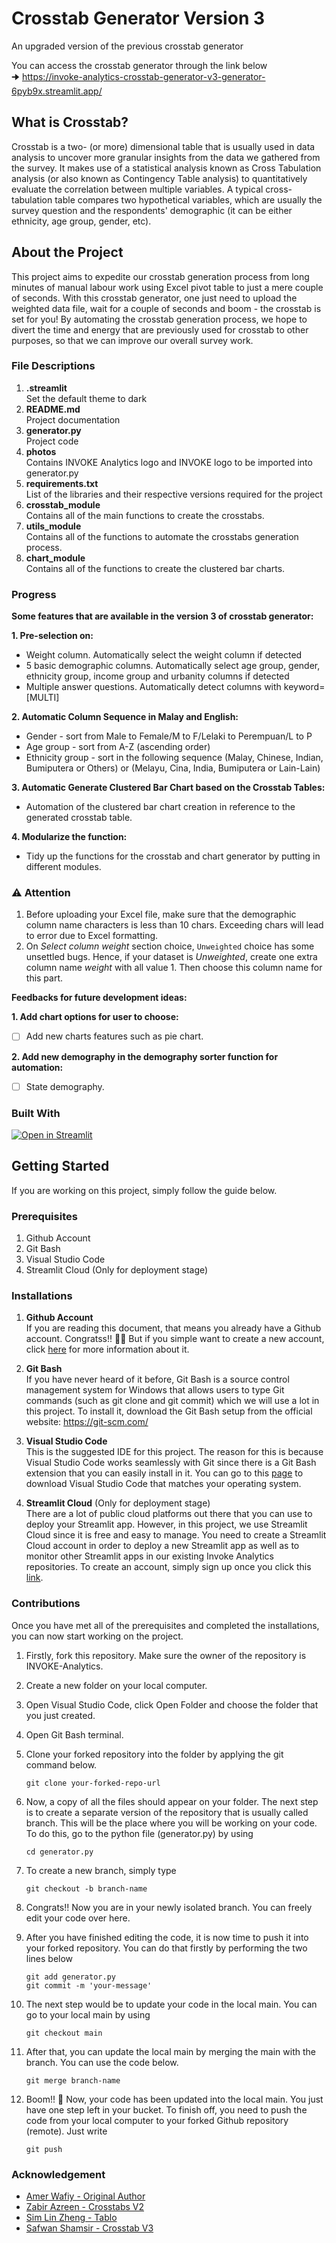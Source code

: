 # Crosstab Generator Version 3

An upgraded version of the previous crosstab generator 

You can access the crosstab generator through the link below <br />
🠊 https://invoke-analytics-crosstab-generator-v3-generator-6pyb9x.streamlit.app/

## What is Crosstab?

Crosstab is a two- (or more) dimensional table that is usually used in data analysis to uncover more granular insights from the data we gathered from the survey. It makes use of a statistical analysis known as Cross Tabulation analysis (or also known as Contingency Table analysis) to quantitatively evaluate the correlation between multiple variables. A typical cross-tabulation table compares two hypothetical variables, which are usually the survey question and the respondents' demographic (it can be either ethnicity, age group, gender, etc). 

## About the Project

This project aims to expedite our crosstab generation process from long minutes of manual labour work using Excel pivot table to just a mere couple of seconds. With this crosstab generator, one just need to upload the weighted data file, wait for a couple of seconds and boom - the crosstab is set for you! By automating the crosstab generation process, we hope to divert the time and energy that are previously used for crosstab to other purposes, so that we can improve our overall survey work.

### File Descriptions

1. **.streamlit** <br />
   Set the default theme to dark
2. **README.md** <br />
   Project documentation
3. **generator.py** <br />
   Project code
4. **photos** <br />
   Contains INVOKE Analytics logo and INVOKE logo to be imported into generator.py
5. **requirements.txt** <br />
   List of the libraries and their respective versions required for the project
6. **crosstab_module** <br />
Contains all of the main functions to create the crosstabs.
7. **utils_module** <br />
Contains all of the functions to automate the crosstabs generation process.
8. **chart_module** <br />
Contains all of the functions to create the clustered bar charts. 

### Progress

**Some features that are available in the version 3 of crosstab generator:**

**1. Pre-selection on:**
   * Weight column. Automatically select the weight column if detected
   * 5 basic demographic columns. Automatically select age group, gender, ethnicity group, income group and urbanity
     columns if detected
   * Multiple answer questions. Automatically detect columns with keyword=[MULTI]
     
**2. Automatic Column Sequence in Malay and English:**
   * Gender - sort from Male to Female/M to F/Lelaki to Perempuan/L to P
   * Age group - sort from A-Z (ascending order)
   * Ethnicity group - sort in the following sequence (Malay, Chinese, Indian, Bumiputera or Others) or (Melayu, Cina, India, Bumiputera or Lain-Lain)

**3. Automatic Generate Clustered Bar Chart based on the Crosstab Tables:**
   * Automation of the clustered bar chart creation in reference to the generated crosstab table. 

**4. Modularize the function:**
   * Tidy up the functions for the crosstab and chart generator by putting in different modules. 


### ⚠ Attention

1. Before uploading your Excel file, make sure that the demographic column name characters is less than 10 chars. Exceeding chars will lead to error due to Excel formatting. 
2. On _Select column weight_ section choice, `Unweighted` choice has some unsettled bugs. Hence, if your dataset is _Unweighted_, create one extra column name *weight* with all value 1. Then choose this column name for this part.

**Feedbacks for future development ideas:**

**1. Add chart options for user to choose:**
* [ ]  Add new charts features such as pie chart. 

**2. Add new demography in the demography sorter function for automation:**
* [ ]  State demography.

### Built With

[![Open in Streamlit](https://static.streamlit.io/badges/streamlit_badge_black_white.svg)](https://invoke-analytics-crosstabs-prod-generator-cs1fpd.streamlitapp.com/)

## Getting Started

If you are working on this project, simply follow the guide below.

### Prerequisites

1. Github Account
2. Git Bash
3. Visual Studio Code
4. Streamlit Cloud (Only for deployment stage)

### Installations

1. **Github Account** <br />
   If you are reading this document, that means you already have a Github account. Congratss!! :partying_face::tada: But if you simple want to create a new account,      click [here](https://docs.github.com/en/get-started/onboarding/getting-started-with-your-github-account) for more information about it.
   
2. **Git Bash** <br />
   If you have never heard of it before, Git Bash is a source control management system for Windows that allows users to type Git commands (such as git clone and git      commit) which we will use a lot in this project. To install it, download the Git Bash setup from the official website: https://git-scm.com/

3. **Visual Studio Code** <br />
   This is the suggested IDE for this project. The reason for this is because Visual Studio Code works seamlessly with Git since there is a Git Bash extension that you    can easily install in it. You can go to this [page](https://code.visualstudio.com/download) to download Visual Studio Code that matches your operating system. 
   
4. **Streamlit Cloud** (Only for deployment stage) <br />
   There are a lot of public cloud platforms out there that you can use to deploy your Streamlit app. However, in this project, we use Streamlit Cloud since it is free 
   and easy to manage. You need to create a Streamlit Cloud account in order to deploy a new Streamlit app as well as to monitor other Streamlit apps in our existing 
   Invoke Analytics repositories. To create an account, simply sign up once you click this [link](https://code.visualstudio.com/download).
   
### Contributions

Once you have met all of the prerequisites and completed the installations, you can now start working on the project. 

1. Firstly, fork this repository. Make sure the owner of the repository is INVOKE-Analytics.

2. Create a new folder on your local computer.

3. Open Visual Studio Code, click Open Folder and choose the folder that you just created.

4. Open Git Bash terminal.

5. Clone your forked repository into the folder by applying the git command below.

   ```
   git clone your-forked-repo-url
   ```
   
6. Now, a copy of all the files should appear on your folder. The next step is to create a separate version of the repository that is usually called branch. This will 
   be the place where you will be working on your code. To do this, go to the python file (generator.py) by using 
   ```
   cd generator.py
   ```
   
7. To create a new branch, simply type
   ```
   git checkout -b branch-name
   ```

8. Congrats!! Now you are in your newly isolated branch. You can freely edit your code over here.

9. After you have finished editing the code, it is now time to push it into your forked repository. You can do that firstly by performing the two lines below
   ```
   git add generator.py
   git commit -m 'your-message'
   ```
 
10. The next step would be to update your code in the local main. You can go to your local main by using
    ```
    git checkout main
    ```
   
11. After that, you can update the local main by merging the main with the branch. You can use the code below.
    ```
    git merge branch-name
    ```

12. Boom!! :confetti_ball: Now, your code has been updated into the local main. You just have one step left in your bucket. To finish off, you need to push the 
    code from your local computer to your forked Github repository (remote). Just write
    ```
    git push
    ```

### Acknowledgement
* [Amer Wafiy - Original Author](https://github.com/amerwafiy)
* [Zabir Azreen - Crosstabs V2](https://github.com/zabirazreen/crosstabs)
* [Sim Lin Zheng - Tablo](https://github.com/linzheng1009/Tablo)
* [Safwan Shamsir - Crosstab V3](https://github.com/safwanshamsir99)

